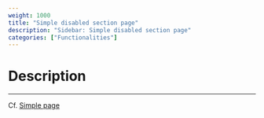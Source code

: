 ```yaml
---
weight: 1000
title: "Simple disabled section page"
description: "Sidebar: Simple disabled section page"
categories: ["Functionalities"]
---
```


# Description
---

Cf. [Simple page](../../simple_page/)